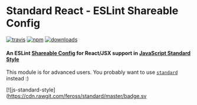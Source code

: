 # Standard React - ESLint Shareable Config
[![travis][travis-image]][travis-url]
[![npm][npm-image]][npm-url]
[![downloads][downloads-image]][downloads-url]

[travis-image]: https://img.shields.io/travis/feross/eslint-config-standard-react.svg?style=flat
[travis-url]: https://travis-ci.org/feross/eslint-config-standard-react
[npm-image]: https://img.shields.io/npm/v/eslint-config-standard-react.svg?style=flat
[npm-url]: https://npmjs.org/package/eslint-config-standard-react
[downloads-image]: https://img.shields.io/npm/dm/eslint-config-standard-react.svg?style=flat
[downloads-url]: https://npmjs.org/package/eslint-config-standard-react

#### An ESLint [Shareable Config](http://eslint.org/docs/developer-guide/shareable-configs) for React/JSX support in [JavaScript Standard Style](https://github.com/feross/standard)

This module is for advanced users. You probably want to use [`standard`](https://github.com/feross/standard) instead :)

[![js-standard-style](https://cdn.rawgit.com/feross/standard/master/badge.sv